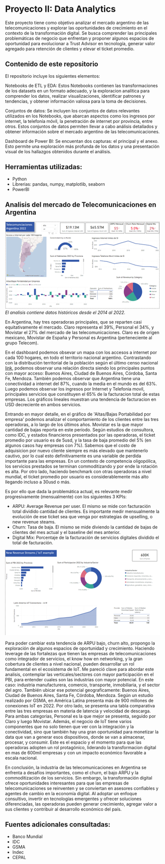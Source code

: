 # Proyecto II: Data Analytics

Este proyecto tiene como objetivo analizar el mercado argentino de las telecomunicaciones y explorar las oportunidades de crecimiento en el contexto de la transformación digital. Se busca comprender las principales problemáticas de negocio que enfrentan y proponer algunos espacios de oportunidad para evolucionar a Trust Advisor en tecnología, generar valor agregado para retención de clientes y elevar el ticket promedio.

## Contenido de este repositorio
El repositorio incluye los siguientes elementos:

Notebooks de ETL y EDA: Estos Notebooks contienen las transformaciones de los datasets en un formato adecuado, y  la exploracion analítica para comprender los datos, realizar visualizaciones, identificar patrones y tendencias, y obtener información valiosa para la toma de decisiones.

Conjuntos de datos: Se incluyen los conjuntos de datos relevantes utilizados en los Notebooks, que abarcan aspectos como los ingresos por internet, la telefonía móvil, la penetración de internet por provincia, entre otros. Estos conjuntos de datos permiten llevar a cabo análisis detallados y obtener información sobre el mercado argentino de las telecomunicaciones.

Dashboard de Power BI:  Se encuentan dos capturas: el principal y el anexo. Esto permite una exploración más profunda de los datos y una presentación visual de los hallazgos obtenidos durante el análisis.

## Herramientas utilizadas:

- Python
- Librerias: pandas, numpy, matplotlib, seaborn
- PowerBI

## Analisis del mercado de Telecomunicaciones en Argentina

![Captura Dashboard principal](Dashboard_1principal.PNG)
_El analisis contiene datos históricos desde el 2014 al 2022._


En Argentina, hay tres operadoras principales, que se reparten casi equitativamente el mercado. Claro representa el 39%, Personal el 34%, y Movistar el 27% del mercado de las telecomunicaciones. Claro es de origen mexicano, Movistar de España y Personal es Argentina (perteneciente al grupo Telecom).

En el dashboard podemos obsevar un mapa con los accesos a internet por cada 100 hogares, en todo el territorio nacional argentino. Contrastando con la distribución territorial de la población según el último censo nacional [link](https://censo.gob.ar/index.php/datos_provisionales/), podemos observar una relación directa siendo los principales puntos con mayor acceso: Buenos Aires, Ciudad de Buenos Aires, Córdoba, Santa Fe, Mendoza. También podemos observar que Argentina tiene una conectividad a internet del 87%, cuando la media en el mundo es del 63%.
Luego podemos observar los ingresos por Internet y Telefonia movil, principales servicios que constituyen el 65% de la facturacion total de estas empresas. Los gráficos lineales muestran una tendencia de facturacion en USD decreciente en ambos servicios.

Entrando en mayor detalle, en el gráfico de 'Altas/Bajas Portabilidad por empresa' podemos analizar el comportamiento de los clientes entre las tres operadoras, a lo largo de los últimos años. Movistar es la que mayor cantidad de bajas reporta en este período. Según estudios de consultora, como IDC, y estados financieros presentados por las operadoras, el ticket promedio por usuario es de 5usd, y la tasa de baja promedio del 5% (en algunos casos hay empresas con 7%). Sabemos que el costo de adquisicion por nuevo cliente siempre es más elevado que mantenerlo cautivo, por lo cual esto definitivamente es una variable de perdida importante para las empresas. En un contexto de competencia oligopólica, los servicios prestados se terminan commoditizando y por ende la rotación es alta. Por otro lado, haciendo benchmark con otras operadoras a nivel mundial, el ticket promedio por usuario es considerablemente más alto llegando incluso a 30usd o más.

Es por ello que dada la problemática actual, es relevante medir progresivamente (mensualmente) con los siguientes 3 KPIs:

- ARPU: Average Revenue per user. El mismo se mide con facturación total dividido cantidad de clientes. Es importante medir mensualmente la evolución de ese ticket sea que venga por estrategias de upselling, o new revenue steams.
- Churn: Tasa de baja. El mismo se mide diviendo la cantidad de bajas de clientes del mes actual y el baseline del mes anterior.
- Digital Mix: Porcentaje de la facturación de servicios digitales dividido el total de facturación.

![Captura Dashboard_propuesta](Dashboard_anexo.PNG)

Para poder cambiar esta tendencia de ARPU bajo, churn alto, propongo la exploración de algunos espacios de oportunidad y crecimiento. Haciendo leverage de las fortalezas que tienen las empresas de telecomunicaciones como integrador de servicios, el know how en networking, y la gran cobertura de clientes a nivel nacional, pueden desarrollar un rol fundamental en el ecosistema de IoT. Me pareció clave para abordar este analisis, contemplar las verticales/sectores con mayor participación en el PBI, para entender cuales son las industrias con mayor potencial. En este caso: industria manufacturera, comercio, transporte, inmobiliaria, y el sector del agro. También ubicar ese potencial geograficamente: Buenos Aires, Ciudad de Buenos Aires, Santa Fe, Córdoba, Mendoza. Según un estudio realizado por GSMA, en América Latina presenta más de 900 millones de conexiones IoT en 2022. Por otro lado, se presenta una tabla comparativa entre las tres empresas en materia de latencia y velocidad de descarga. Para ambas categorias, Personal es la que mejor se presenta, seguido por Claro y luego Movistar. Además, el negocio de IoT tiene varios componentes que no solo tienen que ver con la integración y la conectividad, sino que también hay una gran oportunidad para monetizar la data que van a generar esos dispositivos, donde se van a almacenar, procesar, y consumir. Este es el espacio y el momento para que las operadoras adopten un rol protagónico, liderando la transformacion digital en mas de 600mil empresas y con un impacto económico favorable a escala nacional.

En conclusión, la industria de las telecomunicaciones en Argentina se enfrenta a desafíos importantes, como el churn, el bajo ARPU y la commoditización de los servicios. Sin embargo, la transformación digital ofrece oportunidades interesantes para que las empresas de telecomunicaciones se reinventen y se conviertan en asesores confiables y agentes de cambio en la economía digital. Al adoptar un enfoque consultivo, invertir en tecnologías emergentes y ofrecer soluciones diferenciadas, las operadoras pueden generar crecimiento, agregar valor a sus clientes y contribuir al desarrollo económico del país.

## Fuentes adicionales consultadas:

- Banco Mundial
- IDC
- GSMA
- Indec
- CEPAL
